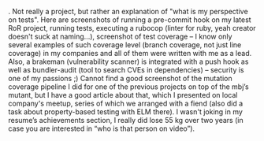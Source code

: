 . Not really a project, but rather an explanation of "what is my perspective on tests". Here are screenshots of running a pre-commit hook on my latest RoR project, running tests, executing a rubocop (linter for ruby, yeah creator doesn't suck at naming...), screenshot of test coverage – I know only several examples of such coverage level (branch coverage, not just line coverage) in my companies and all of them were written with me as a lead. Also, a brakeman (vulnerability scanner) is integrated with a push hook as well as bundler-audit (tool to search CVEs in dependencies) – security is one of my passions ;) Cannot find a good screenshot of the mutation coverage pipeline I did for one of the previous projects on top of the mbj’s mutant, but I have a good article about that, which I presented on local company's meetup, series of which we arranged with a fiend (also did a task about property-based testing with ELM there). I wasn't joking in my resume’s achievements section, I really did lose 55 kg over two years (in case you are interested in “who is that person on video”).